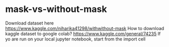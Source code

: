 # mask-vs-without-mask
Download dataset here https://www.kaggle.com/niharika41298/withwithout-mask
How to download kaggle dataset to google colab? https://www.kaggle.com/general/74235
If yo are run on your local jupyter notebook, start from the import cell
